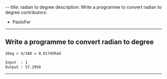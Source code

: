 --
title: radian to degree
description: Write a programme to convert radian to degree
contributors:
  - PaoloFer
---

## Write a programme to convert radian to degree


```txt
1Deg × π/180 = 0.01745Rad
```



```txt
Input  : 1
Output : 57.2958
```

---